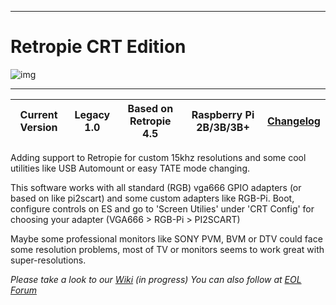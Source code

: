 ***
# Retropie CRT Edition

![img](https://github.com/krahsdevil/crt-for-retropie/blob/d398fe53a9e550c6aca72b926ea8c8a312aed028/logo.png?raw=true)
***
| Current Version  | Legacy 1.0  | Based on Retropie 4.5 | Raspberry Pi 2B/3B/3B+ | [Changelog](https://github.com/krahsdevil/crt-for-retropie/wiki/Changelogs-Retropie-CRT-Edition-Legacy)  |
|:---:|:---:|:---:|:---:|:---:|

Adding support to Retropie for custom 15khz resolutions and some cool utilities like USB Automount or easy TATE mode changing.

This software works with all standard (RGB) vga666 GPIO adapters (or based on like pi2scart) and some custom adapters like RGB-Pi.
Boot, configure controls on ES and go to 'Screen Utilies' under 'CRT Config' for choosing your adapter (VGA666 > RGB-Pi > PI2SCART)

Maybe some professional monitors like SONY PVM, BVM or DTV could face some resolution problems, most of TV or monitors seems to work great with super-resolutions.

_Please take a look to our [Wiki](https://github.com/krahsdevil/crt-for-retropie/wiki) (in progress)_
_You can also follow at  [EOL Forum](https://www.elotrolado.net/hilo_retropie-crt-edition-raspberry-pi-2b-3b-3b-tv-15khz-vga666-pi2scart-rgb-pi_2328132)_
